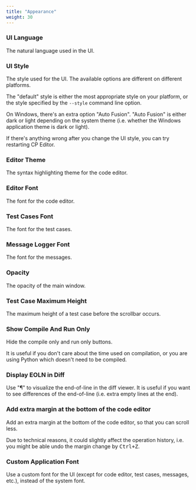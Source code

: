 ```yaml
---
title: "Appearance"
weight: 30
---
```


### UI Language

The natural language used in the UI.

### UI Style

The style used for the UI. The available options are different on different platforms.

The "default" style is either the most appropriate style on your platform, or the style specified by the `--style` command line option.

On Windows, there's an extra option "Auto Fusion". "Auto Fusion" is either dark or light depending on the system theme (i.e. whether the Windows application theme is dark or light).

If there's anything wrong after you change the UI style, you can try restarting CP Editor.

### Editor Theme

The syntax highlighting theme for the code editor.

### Editor Font

The font for the code editor.

### Test Cases Font

The font for the test cases.

### Message Logger Font

The font for the messages.

### Opacity

The opacity of the main window.

### Test Case Maximum Height

The maximum height of a test case before the scrollbar occurs.

### Show Compile And Run Only

Hide the compile only and run only buttons.

It is useful if you don't care about the time used on compilation, or you are using Python which doesn't need to be compiled.

### Display EOLN in Diff

Use "¶" to visualize the end-of-line in the diff viewer. It is useful if you want to see differences of the end-of-line (i.e. extra empty lines at the end).

### Add extra margin at the bottom of the code editor

Add an extra margin at the bottom of the code editor, so that you can scroll less.

Due to technical reasons, it could slightly affect the operation history, i.e. you might be able undo the margin change by <kbd>Ctrl+Z</kbd>.

### Custom Application Font

Use a custom font for the UI (except for code editor, test cases, messages, etc.), instead of the system font.
